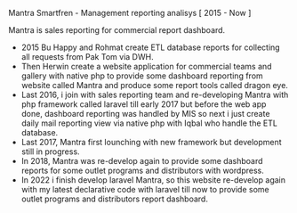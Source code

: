 Mantra Smartfren - Management reporting analisys [ 2015 - Now ]

Mantra is sales reporting for commercial report dashboard.
- 2015 Bu Happy and Rohmat create ETL database reports for collecting all requests from Pak Tom via DWH.
- Then Herwin create a website application for commercial teams and gallery with native php to provide some dashboard reporting from website called Mantra and produce some report tools called dragon eye.
- Last 2016, i join with sales reporting team and re-developing Mantra with php framework called laravel till early 2017 but before the web app done, dashboard reporting was handled by MIS so next i just create daily mail reporting view via native php with Iqbal who handle the ETL database.
- Last 2017, Mantra first lounching with new framework but development still in progress.
- In 2018, Mantra was re-develop again to provide some dashboard reports for some outlet programs and distributors with wordpress.
- In 2022 i finish develop laravel Mantra, so this website re-develop again with my latest declarative code with laravel till now to provide some outlet programs and distributors report dashboard.